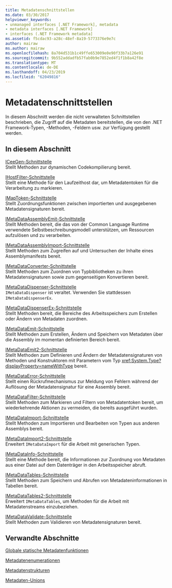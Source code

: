 ```yaml
---
title: Metadatenschnittstellen
ms.date: 03/30/2017
helpviewer_keywords:
- unmanaged interfaces [.NET Framework], metadata
- metadata interfaces [.NET Framework]
- interfaces (.NET Framework metadata]
ms.assetid: f5cdac93-a28c-48ef-8a19-5773376e9e7c
author: mairaw
ms.author: mairaw
ms.openlocfilehash: 8a704d531b1c49ffe653009e0e90f33b7a126e91
ms.sourcegitcommit: 9b552addadfb57fab0b9e7852ed4f1f1b8a42f8e
ms.translationtype: MT
ms.contentlocale: de-DE
ms.lasthandoff: 04/23/2019
ms.locfileid: "62049816"
---
```

# <a name="metadata-interfaces"></a>Metadatenschnittstellen
In diesem Abschnitt werden die nicht verwalteten Schnittstellen beschrieben, die Zugriff auf die Metadaten bereitstellen, die von den .NET Framework-Typen, -Methoden, -Feldern usw. zur Verfügung gestellt werden.  
  
## <a name="in-this-section"></a>In diesem Abschnitt  
 [ICeeGen-Schnittstelle](../../../../docs/framework/unmanaged-api/metadata/iceegen-interface.md)  
 Stellt Methoden zur dynamischen Codekompilierung bereit.  
  
 [IHostFilter-Schnittstelle](../../../../docs/framework/unmanaged-api/metadata/ihostfilter-interface.md)  
 Stellt eine Methode für den Laufzeithost dar, um Metadatentoken für die Verarbeitung zu markieren.  
  
 [IMapToken-Schnittstelle](../../../../docs/framework/unmanaged-api/metadata/imaptoken-interface.md)  
 Stellt Zuordnungsfunktionen zwischen importierten und ausgegebenen Metadatensignaturen bereit.  
  
 [IMetaDataAssemblyEmit-Schnittstelle](../../../../docs/framework/unmanaged-api/metadata/imetadataassemblyemit-interface.md)  
 Stellt Methoden bereit, die das von der Common Language Runtime verwendete Selbstbeschreibungsmodell unterstützen, um Ressourcen aufzulösen und zu verarbeiten.  
  
 [IMetaDataAssemblyImport-Schnittstelle](../../../../docs/framework/unmanaged-api/metadata/imetadataassemblyimport-interface.md)  
 Stellt Methoden zum Zugreifen auf und Untersuchen der Inhalte eines Assemblymanifests bereit.  
  
 [IMetaDataConverter-Schnittstelle](../../../../docs/framework/unmanaged-api/metadata/imetadataconverter-interface.md)  
 Stellt Methoden zum Zuordnen von Typbibliotheken zu ihren Metadatensignaturen sowie zum gegenseitigen Konvertieren bereit.  
  
 [IMetaDataDispenser-Schnittstelle](../../../../docs/framework/unmanaged-api/metadata/imetadatadispenser-interface.md)  
 `IMetaDataDispenser` ist veraltet. Verwenden Sie stattdessen `IMetaDataDispenserEx`.  
  
 [IMetaDataDispenserEx-Schnittstelle](../../../../docs/framework/unmanaged-api/metadata/imetadatadispenserex-interface.md)  
 Stellt Methoden bereit, die Bereiche des Arbeitsspeichers zum Erstellen oder Ändern von Metadaten zuordnen.  
  
 [IMetaDataEmit-Schnittstelle](../../../../docs/framework/unmanaged-api/metadata/imetadataemit-interface.md)  
 Stellt Methoden zum Erstellen, Ändern und Speichern von Metadaten über die Assembly im momentan definierten Bereich bereit.  
  
 [IMetaDataEmit2-Schnittstelle](../../../../docs/framework/unmanaged-api/metadata/imetadataemit2-interface.md)  
 Stellt Methoden zum Definieren und Ändern der Metadatensignaturen von Methoden und Konstruktoren mit Parametern vom Typ <xref:System.Type?displayProperty=nameWithType> bereit.  
  
 [IMetaDataError-Schnittstelle](../../../../docs/framework/unmanaged-api/metadata/imetadataerror-interface.md)  
 Stellt einen Rückrufmechanismus zur Meldung von Fehlern während der Auflösung der Metadatensignatur für eine Assembly bereit.  
  
 [IMetaDataFilter-Schnittstelle](../../../../docs/framework/unmanaged-api/metadata/imetadatafilter-interface.md)  
 Stellt Methoden zum Markieren und Filtern von Metadatentoken bereit, um wiederkehrende Aktionen zu vermeiden, die bereits ausgeführt wurden.  
  
 [IMetaDataImport-Schnittstelle](../../../../docs/framework/unmanaged-api/metadata/imetadataimport-interface.md)  
 Stellt Methoden zum Importieren und Bearbeiten von Typen aus anderen Assemblys bereit.  
  
 [IMetaDataImport2-Schnittstelle](../../../../docs/framework/unmanaged-api/metadata/imetadataimport2-interface.md)  
 Erweitert `IMetaDataImport` für die Arbeit mit generischen Typen.  
  
 [IMetaDataInfo-Schnittstelle](../../../../docs/framework/unmanaged-api/metadata/imetadatainfo-interface.md)  
 Stellt eine Methode bereit, die Informationen zur Zuordnung von Metadaten aus einer Datei auf dem Datenträger in den Arbeitsspeicher abruft.  
  
 [IMetaDataTables-Schnittstelle](../../../../docs/framework/unmanaged-api/metadata/imetadatatables-interface.md)  
 Stellt Methoden zum Speichern und Abrufen von Metadateninformationen in Tabellen bereit.  
  
 [IMetaDataTables2-Schnittstelle](../../../../docs/framework/unmanaged-api/metadata/imetadatatables2-interface.md)  
 Erweitert `IMetaDataTables`, um Methoden für die Arbeit mit Metadatenstreams einzubeziehen.  
  
 [IMetaDataValidate-Schnittstelle](../../../../docs/framework/unmanaged-api/metadata/imetadatavalidate-interface.md)  
 Stellt Methoden zum Validieren von Metadatensignaturen bereit.  
  
## <a name="related-sections"></a>Verwandte Abschnitte  
 [Globale statische Metadatenfunktionen](../../../../docs/framework/unmanaged-api/metadata/metadata-global-static-functions.md)  
  
 [Metadatenenumerationen](../../../../docs/framework/unmanaged-api/metadata/metadata-enumerations.md)  
  
 [Metadatenstrukturen](../../../../docs/framework/unmanaged-api/metadata/metadata-structures.md)  
  
 [Metadaten-Unions](../../../../docs/framework/unmanaged-api/metadata/metadata-unions.md)
